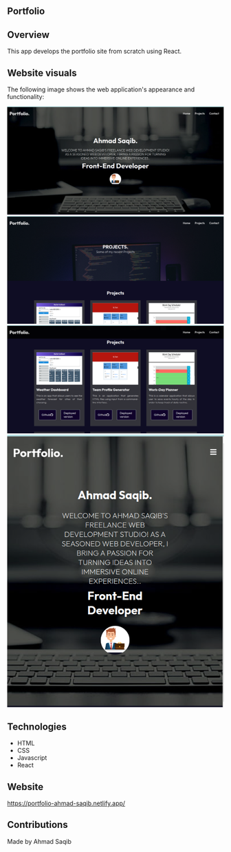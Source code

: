## Portfolio

## Overview

This app develops the portfolio site from scratch using React.

## Website visuals

The following image shows the web application's appearance and functionality:

![Home page](./demo/demo1.png)
![project page](./demo/demo2.png)
![project instances](./demo/demo3.png)
![mobile first design](./demo/demo6.png)

## Technologies

- HTML
- CSS
- Javascript
- React

## Website

https://portfolio-ahmad-saqib.netlify.app/

## Contributions

Made by Ahmad Saqib
